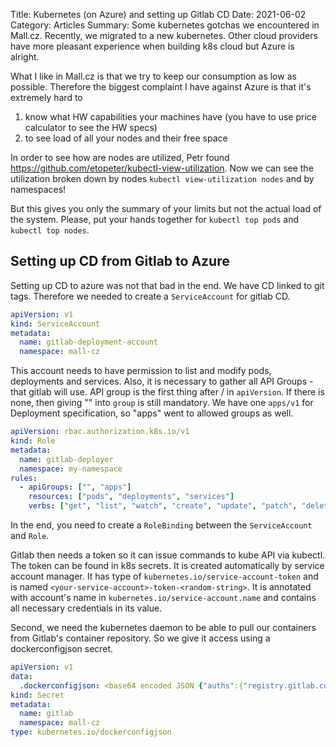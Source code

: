 Title: Kubernetes (on Azure) and setting up Gitlab CD
Date: 2021-06-02
Category: Articles
Summary: Some kubernetes gotchas we encountered in Mall.cz. Recently, we migrated to a new kubernetes. Other cloud providers have more pleasant experience when building k8s cloud but Azure is alright.

What I like in Mall.cz is that we try to keep our consumption as low as possible. Therefore the biggest complaint I have
against Azure is that it's extremely hard to 
 1) know what HW capabilities your machines have (you have to use price calculator to see the HW specs)
 2) to see load of all your nodes and their free space
 
In order to see how are nodes are utilized, Petr found https://github.com/etopeter/kubectl-view-utilization. Now we can
see the utilization broken down by nodes `kubectl view-utilization nodes` and by namespaces!

But this gives you only the summary of your limits but not the actual load of the system. Please, put your hands together
for `kubectl top pods` and `kubectl top nodes`.


## Setting up CD from Gitlab to Azure

Setting up CD to azure was not that bad in the end. We have CD linked to git tags. Therefore we needed to create a 
`ServiceAccount` for gitlab CD. 

```yaml
apiVersion: v1
kind: ServiceAccount
metadata:
  name: gitlab-deployment-account
  namespace: mall-cz
```

This account needs to have permission to list and modify pods, deployments and services. Also, it is necessary to
gather all API Groups - that gitlab will use. API group is the first thing after / in `apiVersion`. If there is none,
then giving "" into `group` is still mandatory. We have one `apps/v1` for Deployment specification, so "apps" went to
allowed groups as well.

```yaml
apiVersion: rbac.authorization.k8s.io/v1
kind: Role
metadata:
  name: gitlab-deployer
  namespace: my-namespace
rules:
  - apiGroups: ["", "apps"]
    resources: ["pods", "deployments", "services"]
    verbs: ["get", "list", "watch", "create", "update", "patch", "delete"]
```

In the end, you need to create a `RoleBinding` between the `ServiceAccount` and `Role`.

Gitlab then needs a token so it can issue commands to kube API via kubectl. The token can be found in k8s secrets. It 
is created automatically by service account manager. It has type of `kubernetes.io/service-account-token` and is named 
`<your-service-account>-token-<random-string>`. It is annotated with account's name in `kubernetes.io/service-account.name`
and contains all necessary credentials in its value.

Second, we need the kubernetes daemon to be able to pull our containers from Gitlab's container repository. So we give
it access using a dockerconfigjson secret.

```yaml
apiVersion: v1
data:
  .dockerconfigjson: <base64 encoded JSON {"auths":{"registry.gitlab.com":{"password":"<pass>","username":"<uname>"}}}>
kind: Secret
metadata:
  name: gitlab
  namespace: mall-cz
type: kubernetes.io/dockerconfigjson
```

